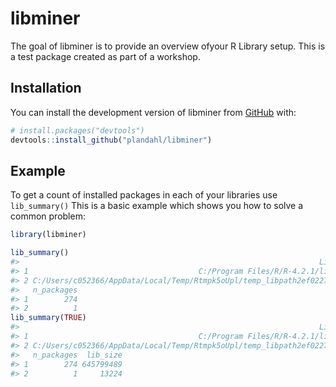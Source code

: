
<!-- README.md is generated from README.Rmd. Please edit that file -->

# libminer

<!-- badges: start -->
<!-- badges: end -->

The goal of libminer is to provide an overview ofyour R Library setup.
This is a test package created as part of a workshop.

## Installation

You can install the development version of libminer from
[GitHub](https://github.com/) with:

``` r
# install.packages("devtools")
devtools::install_github("plandahl/libminer")
```

## Example

To get a count of installed packages in each of your libraries use
`lib_summary()` This is a basic example which shows you how to solve a
common problem:

``` r
library(libminer)

lib_summary()
#>                                                                   Library
#> 1                                      C:/Program Files/R/R-4.2.1/library
#> 2 C:/Users/c052366/AppData/Local/Temp/Rtmpk5oUpl/temp_libpath2ef0227b585d
#>   n_packages
#> 1        274
#> 2          1
lib_summary(TRUE)
#>                                                                   Library
#> 1                                      C:/Program Files/R/R-4.2.1/library
#> 2 C:/Users/c052366/AppData/Local/Temp/Rtmpk5oUpl/temp_libpath2ef0227b585d
#>   n_packages  lib_size
#> 1        274 645799489
#> 2          1     13224
```
